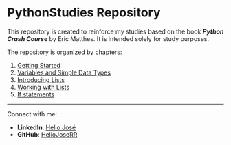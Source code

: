 # PythonStudies Repository

This repository is created to reinforce my studies based on the book ***Python Crash Course*** by Eric Matthes. It is intended solely for study purposes.

The repository is organized by chapters:

1. [Getting Started](./chapter_1/README.md)
2. [Variables and Simple Data Types](./chapter_2/README.md)
3. [Introducing Lists](./chapter_3/README.md)
4. [Working with Lists](./chapter_4/README.md)
5. [If statements](./chapter_5/README.md)

---

Connect with me:

- **LinkedIn**: [Helio José](https://www.linkedin.com/in/helio-jos%C3%A9-70618b282?lipi=urn%3Ali%3Apage%3Ad_flagship3_profile_view_base_contact_details%3BAq%2BNDyWSS9ivtII2vq%2B53A%3D%3D)
- **GitHub**: [HelioJoseRR](https://github.com/HelioJoseRR)